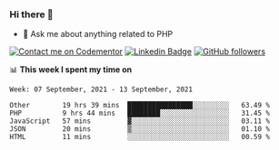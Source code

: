 ### Hi there 👋

<!--
**mustafaculban/mustafaculban** is a ✨ _special_ ✨ repository because its `README.md` (this file) appears on your GitHub profile.

Here are some ideas to get you started:

- 🌱 I’m currently learning ...
- 👯 I’m looking to collaborate on ...
- 🤔 I’m looking for help with ...
- 📫 How to reach me: ...
- 😄 Pronouns: ...
- ⚡ Fun fact: ...

-->
- 💬 Ask me about anything related to PHP

[![Contact me on Codementor](https://www.codementor.io/m-badges/karamusluk/book-session.svg)](https://www.codementor.io/@karamusluk?refer=badge)
[![Linkedin Badge](https://img.shields.io/badge/-Mustafa%20Culban-blue?style=social&logo=Linkedin&logoColor=blue&link=https://www.linkedin.com/in/mustafaculban/)](https://www.linkedin.com/in/mustafaculban/) 
[![GitHub followers](https://img.shields.io/github/followers/karamusluk?label=Follow&style=social)](https://github.com/karamusluk/?tab=follow)


📊 **This week I spent my time on**
<!--START_SECTION:waka-->
```text
Week: 07 September, 2021 - 13 September, 2021

Other        19 hrs 39 mins  ████████████████░░░░░░░░░   63.49 % 
PHP          9 hrs 44 mins   ████████░░░░░░░░░░░░░░░░░   31.45 % 
JavaScript   57 mins         ▓░░░░░░░░░░░░░░░░░░░░░░░░   03.11 % 
JSON         20 mins         ▒░░░░░░░░░░░░░░░░░░░░░░░░   01.10 % 
HTML         11 mins         ░░░░░░░░░░░░░░░░░░░░░░░░░   00.59 % 
```
<!--END_SECTION:waka-->

